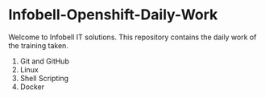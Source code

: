 # Infobell-Openshift-Daily-Work
Welcome to Infobell IT solutions.
This repository contains the daily work of the training taken.

1. Git and GitHub
2. Linux
3. Shell Scripting
4. Docker